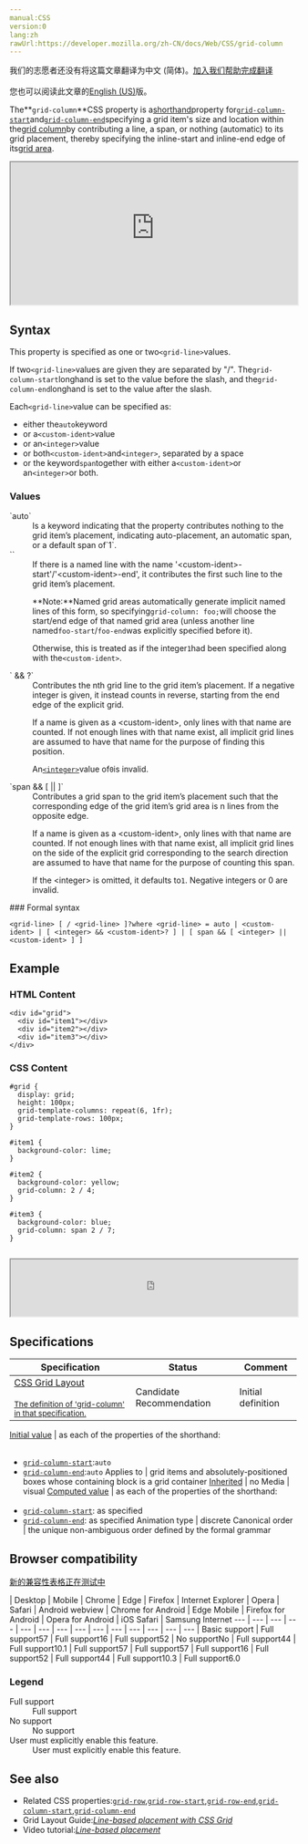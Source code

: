 ```yaml
---
manual:CSS
version:0
lang:zh
rawUrl:https://developer.mozilla.org/zh-CN/docs/Web/CSS/grid-column
---
```




<bdi>我们的志愿者还没有将这篇文章翻译为<bdi>中文 (简体)</bdi>。[加入我们帮助完成翻译](%30377 "")<br></br>您也可以阅读此文章的[English (US)](%30378 "")版。</bdi>






The**`grid-column`**CSS property is a[shorthand](%28797 "")property for[`grid-column-start`](%30379 "The grid-column-start CSS property specifies a grid item’s start position within the grid column by contributing a line, a span, or nothing (automatic) to its grid placement. This start position defines the block-start edge of the grid area.")and[`grid-column-end`](%30380 "The grid-column-end CSS property specifies a grid item’s end position within the grid column by contributing a line, a span, or nothing (automatic) to its grid placement, thereby specifying the block-end edge of its grid area.")specifying a grid item&#39;s size and location within the[grid column](%30381 "The definition of that term (grid column) has not been written yet; please consider contributing it!")by contributing a line, a span, or nothing (automatic) to its grid placement, thereby specifying the inline-start and inline-end edge of its[grid area](%30332 "grid area: A grid area is one or more grid cells that make up a rectangular area on the grid. Grid areas are created when you place an item using line-based placement or when defining areas using named grid areas.").

<iframe src='https://interactive-examples.mdn.mozilla.net/pages/css/grid-column.html' width='100%' height='250'></iframe>

## Syntax<a name="Syntax"></a>


This property is specified as one or two`<grid-line>`values.



If two`<grid-line>`values are given they are separated by &quot;/&quot;. The`grid-column-start`longhand is set to the value before the slash, and the`grid-column-end`longhand is set to the value after the slash.



Each`<grid-line>`value can be specified as:


* either the`auto`keyword
* or a`<custom-ident>`value
* or an`<integer>`value
* or both`<custom-ident>`and`<integer>`, separated by a space
* or the keyword`span`together with either a`<custom-ident>`or an`<integer>`or both.

### Values<a name="Values"></a>
<dl><dt id=''>`auto`</dt><dd>Is a keyword indicating that the property contributes nothing to the grid item’s placement, indicating auto-placement, an automatic span, or a default span of`1`.</dd><dt id=''>`<custom-ident>`</dt><dd>If there is a named line with the name &#39;&lt;custom-ident&gt;-start&#39;/&#39;&lt;custom-ident&gt;-end&#39;, it contributes the first such line to the grid item’s placement.

**Note:**Named grid areas automatically generate implicit named lines of this form, so specifying`grid-column: foo;`will choose the start/end edge of that named grid area (unless another line named`foo-start`/`foo-end`was explicitly specified before it).



Otherwise, this is treated as if the integer`1`had been specified along with the`<custom-ident>`.

</dd><dt id=''>`<integer> && <custom-ident>?`</dt><dd>Contributes the nth grid line to the grid item’s placement. If a negative integer is given, it instead counts in reverse, starting from the end edge of the explicit grid.

If a name is given as a &lt;custom-ident&gt;, only lines with that name are counted. If not enough lines with that name exist, all implicit grid lines are assumed to have that name for the purpose of finding this position.



An[`<integer>`](%28331 "The <integer> CSS data type is a special type of <number> that represents a whole number, whether positive or negative. Integers can be used in numerous CSS properties, such as column-count, counter-increment, grid-column, grid-row, and z-index.")value of`0`is invalid.

</dd><dt id=''>`span && [ <integer> || <custom-ident> ]`</dt><dd>Contributes a grid span to the grid item’s placement such that the corresponding edge of the grid item’s grid area is n lines from the opposite edge.

If a name is given as a &lt;custom-ident&gt;, only lines with that name are counted. If not enough lines with that name exist, all implicit grid lines on the side of the explicit grid corresponding to the search direction are assumed to have that name for the purpose of counting this span.



If the &lt;integer&gt; is omitted, it defaults to`1`. Negative integers or 0 are invalid.

</dd></dl>
### Formal syntax<a name="Formal_syntax"></a>

```
<grid-line> [ / <grid-line> ]?where <grid-line> = auto | <custom-ident> | [ <integer> && <custom-ident>? ] | [ span && [ <integer> || <custom-ident> ] ]
```

## Example<a name="Example"></a>

### HTML Content<a name="HTML_Content"></a>

```
<div id="grid">
  <div id="item1"></div>
  <div id="item2"></div>
  <div id="item3"></div>
</div>
```

### CSS Content<a name="CSS_Content"></a>

```
#grid {
  display: grid;
  height: 100px;
  grid-template-columns: repeat(6, 1fr);
  grid-template-rows: 100px;
}

#item1 {
  background-color: lime;
}

#item2 {
  background-color: yellow;
  grid-column: 2 / 4;
}

#item3 {
  background-color: blue;
  grid-column: span 2 / 7;
} 
 

```


<iframe src='https://mdn.mozillademos.org/en-US/docs/Web/CSS/grid-column$samples/Example?revision=1377020' width='100%' height='100px'></iframe>



## Specifications<a name="Specifications"></a>

Specification | Status | Comment 
 ---  |  ---  |  ---  | 
[CSS Grid Layout<br></br><small>The definition of &#39;grid-column&#39; in that specification.</small>](%30382 "") | Candidate Recommendation | Initial definition 


[Initial value](%28552 "") | as each of the properties of the shorthand:<br></br>
* [`grid-column-start`](%30379 "The grid-column-start CSS property specifies a grid item’s start position within the grid column by contributing a line, a span, or nothing (automatic) to its grid placement. This start position defines the block-start edge of the grid area."):`auto`
* [`grid-column-end`](%30380 "The grid-column-end CSS property specifies a grid item’s end position within the grid column by contributing a line, a span, or nothing (automatic) to its grid placement, thereby specifying the block-end edge of its grid area."):`auto` 
Applies to | grid items and absolutely-positioned boxes whose containing block is a grid container 
[Inherited](%28555 "") | no 
Media | visual 
[Computed value](%28556 "") | as each of the properties of the shorthand:<br></br>
* [`grid-column-start`](%30379 "The grid-column-start CSS property specifies a grid item’s start position within the grid column by contributing a line, a span, or nothing (automatic) to its grid placement. This start position defines the block-start edge of the grid area."): as specified
* [`grid-column-end`](%30380 "The grid-column-end CSS property specifies a grid item’s end position within the grid column by contributing a line, a span, or nothing (automatic) to its grid placement, thereby specifying the block-end edge of its grid area."): as specified 
Animation type | discrete 
Canonical order | the unique non-ambiguous order defined by the formal grammar 


## Browser compatibility<a name="Browser_compatibility"></a>




[新的兼容性表格正在测试中<i></i>](%3360 "")

 | <abbr>Desktop<i></i></abbr> | <abbr>Mobile<i></i></abbr> 
 | <abbr>Chrome<i></i></abbr> | <abbr>Edge<i></i></abbr> | <abbr>Firefox<i></i></abbr> | <abbr>Internet Explorer<i></i></abbr> | <abbr>Opera<i></i></abbr> | <abbr>Safari<i></i></abbr> | <abbr>Android webview<i></i></abbr> | <abbr>Chrome for Android<i></i></abbr> | <abbr>Edge Mobile<i></i></abbr> | <abbr>Firefox for Android<i></i></abbr> | <abbr>Opera for Android<i></i></abbr> | <abbr>iOS Safari<i></i></abbr> | <abbr>Samsung Internet<i></i></abbr> 
 ---  |  ---  |  ---  |  ---  |  ---  |  ---  |  ---  |  ---  |  ---  |  ---  |  ---  |  ---  |  ---  |  ---  | 
Basic support | <abbr>Full support</abbr>57 | <abbr>Full support</abbr>16 | <abbr>Full support</abbr>52 | <abbr>No support</abbr>No | <abbr>Full support</abbr>44 | <abbr>Full support</abbr>10.1 | <abbr>Full support</abbr>57 | <abbr>Full support</abbr>57 | <abbr>Full support</abbr>16 | <abbr>Full support</abbr>52 | <abbr>Full support</abbr>44 | <abbr>Full support</abbr>10.3 | <abbr>Full support</abbr>6.0 


### Legend<a name="Legend"></a>
<dl><dt id=''><abbr>Full support</abbr></dt><dd>Full support</dd><dt id=''><abbr>No support</abbr></dt><dd>No support</dd><dt id=''><abbr>User must explicitly enable this feature.<i></i></abbr></dt><dd>User must explicitly enable this feature.</dd></dl>





## See also<a name="See_also"></a>

* Related CSS properties:[`grid-row`](%30383 "The grid-row CSS property is a shorthand property for grid-row-start and grid-row-end specifying a grid item’s size and location within the grid row by contributing a line, a span, or nothing (automatic) to its grid placement, thereby specifying the inline-start and inline-end edge of its grid area."),[`grid-row-start`](%30384 "The grid-row-start CSS property specifies a grid item’s start position within the grid row by contributing a line, a span, or nothing (automatic) to its grid placement, thereby specifying the inline-start edge of its grid area."),[`grid-row-end`](%30385 "The grid-row-end CSS property specifies a grid item’s end position within the grid row by contributing a line, a span, or nothing (automatic) to its grid placement, thereby specifying the inline-end edge of its grid area."),[`grid-column-start`](%30379 "The grid-column-start CSS property specifies a grid item’s start position within the grid column by contributing a line, a span, or nothing (automatic) to its grid placement. This start position defines the block-start edge of the grid area."),[`grid-column-end`](%30380 "The grid-column-end CSS property specifies a grid item’s end position within the grid column by contributing a line, a span, or nothing (automatic) to its grid placement, thereby specifying the block-end edge of its grid area.")
* Grid Layout Guide:*[Line-based placement with CSS Grid](%30323 "")*
* Video tutorial:*[Line-based placement](%30386 "")*



